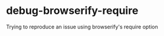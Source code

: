 debug-browserify-require
========================

Trying to reproduce an issue using browserify's require option

